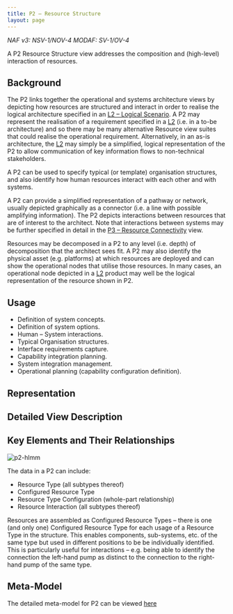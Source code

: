 ```yaml
---
title: P2 – Resource Structure
layout: page
---
```


*NAF v3: NSV-1/NOV-4 MODAF: SV-1/OV-4*

A P2 Resource Structure view addresses the composition and (high-level)
interaction of resources.

## Background

The P2 links together the operational and systems architecture views by
depicting how resources are structured and interact in order to realise
the logical architecture specified in an [L2 – Logical Scenario](l2.html). A
P2 may represent the realisation of a requirement specified in a
[L2](l2.html) (i.e. in a to-be architecture) and so there may be many
alternative Resource view suites that could realise the operational
requirement. Alternatively, in an as-is architecture, the [L2](l2.html) may
simply be a simplified, logical representation of the P2 to allow
communication of key information flows to non-technical stakeholders.

A P2 can be used to specify typical (or template) organisation
structures, and also identify how human resources interact with each
other and with systems.

A P2 can provide a simplified representation of a pathway or network,
usually depicted graphically as a connector (i.e. a line with possible
amplifying information). The P2 depicts interactions between resources
that are of interest to the architect. Note that interactions between
systems may be further specified in detail in the [P3 – Resource
Connectivity](p3.html) view.

Resources may be decomposed in a P2 to any level (i.e. depth) of
decomposition that the architect sees fit. A P2 may also identify the
physical asset (e.g. platforms) at which resources are deployed and can
show the operational nodes that utilise those resources. In many cases,
an operational node depicted in a [L2](l2.html) product may well be the
logical representation of the resource shown in P2.

## Usage

-   Definition of system concepts.
-   Definition of system options.
-   Human – System interactions.
-   Typical Organisation structures.
-   Interface requirements capture.
-   Capability integration planning.
-   System integration management.
-   Operational planning (capability configuration definition).

## Representation

## Detailed View Description

## Key Elements and Their Relationships

![p2-hlmm](http://nafdocs.org/wp-content/uploads/2013/06/p2-hlmm.png)

The data in a P2 can include:

-   Resource Type (all subtypes thereof)
-   Configured Resource Type
-   Resource Type Configuration (whole-part relationship)
-   Resource Interaction (all subtypes thereof)

Resources are assembled as Configured Resource Types – there is one (and
only one) Configured Resource Type for each usage of a Resource Type in
the structure. This enables components, sub-systems, etc. of the same
type but used in different positions to be be individually identified.
This is particularly useful for interactions – e.g. being able to
identify the connection the left-hand pump as distinct to the connection
to the right-hand pump of the same type.

## Meta-Model

The detailed meta-model for P2 can be viewed
[here](/modem/index.htm?goto=53)


